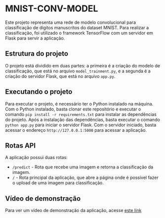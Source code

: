 # MNIST-CONV-MODEL

Este projeto representa uma rede de modelo convolucional para classificação de dígitos manuscritos do dataset MNIST. Para realizar a classificação, foi utilizado o framework TensorFlow com um servidor em Flask para servir a aplicação.

## Estrutura do projeto

O projeto está dividido em duas partes: a primeira é a criação do modelo de classificação, que está no arquivo `model_trainment.py`, e a segunda é a criação do servidor Flask, que está no arquivo `app.py`.

## Executando o projeto

Para executar o projeto, é necessário ter o Python instalado na máquina. Com o Python instalado, basta clonar este repositório e executar o comando `pip install -r requirements.txt` para instalar as dependências do projeto. Após a instalação das dependências, basta executar o comando `python app.py` para iniciar o servidor Flask. Com o servidor iniciado, basta acessar o endereço `http://127.0.0.1:5000` para acessar a aplicação.

## Rotas API

A aplicação possui duas rotas:

- `/predict` - Rota que recebe uma imagem e retorna a classificação da imagem.
- `/` - Rota principal da aplicação, que abre a página onde é possível fazer o upload de uma imagem para classificação.

## Vídeo de demonstração

Para ver um vídeo de demonstração da aplicação, acesse [este link](https://www.youtube.com/watch?v=3QJz1J7J1Zo)